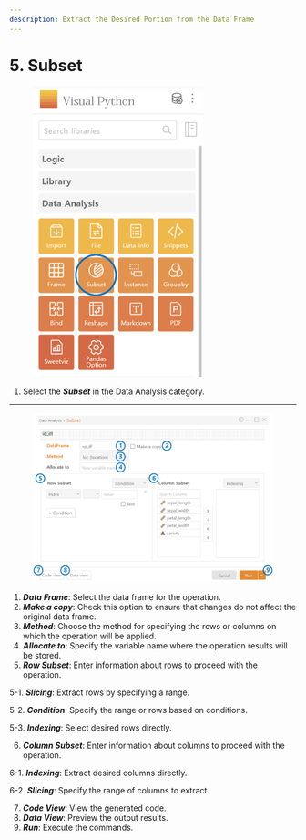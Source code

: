```yaml
---
description: Extract the Desired Portion from the Data Frame
---
```


# 5. Subset



<figure><img src="../.gitbook/assets/image (46).png" alt="" width="300"><figcaption></figcaption></figure>

1. Select the _**Subset**_ in the Data Analysis category.



***



<figure><img src="../.gitbook/assets/image (47).png" alt="" width="563"><figcaption></figcaption></figure>

1. _**Data Frame**_: Select the data frame for the operation.
2. _**Make a copy**_: Check this option to ensure that changes do not affect the original data frame.
3. _**Method**_: Choose the method for specifying the rows or columns on which the operation will be applied.
4. _**Allocate to**_: Specify the variable name where the operation results will be stored.
5. _**Row Subset**_: Enter information about rows to proceed with the operation.

&#x20;       5-1. _**Slicing**_: Extract rows by specifying a range.

&#x20;       5-2. _**Condition**_: Specify the range or rows based on conditions.

&#x20;       5-3. _**Indexing**_: Select desired rows directly.

6. _**Column Subset**_: Enter information about columns to proceed with the operation.

&#x20;       6-1. _**Indexing**_: Extract desired columns directly.

&#x20;       6-2. _**Slicing**_: Specify the range of columns to extract.

7. _**Code View**_: View the generated code.
8. _**Data View**_: Preview the output results.
9. _**Run**_: Execute the commands.

